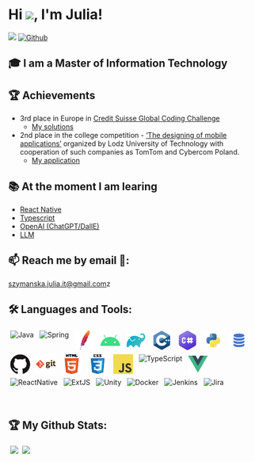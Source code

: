 # Hi <img src="https://media.giphy.com/media/hvRJCLFzcasrR4ia7z/giphy.gif" width="25px">, I'm Julia!

![](https://visitor-badge.laobi.icu/badge?page_id=juliaszymanska.juliaszymanska) [![Github](https://img.shields.io/github/followers/juliaszymanska?label=Followers&logo=Github)](https://github.com/juliaszymanska)

## 🎓 I am a Master of Information Technology

## 🏆 Achievements
- 3rd place in Europe in [Credit Suisse Global Coding Challenge](https://www.credit-suisse.com/pwp/hr/en/codingchallenge/#/)
  - [My solutions](https://github.com/JuliaSzymanska/Global-Coding-Challange-2020)
- 2nd place in the college competition - [‘The designing of mobile applications’](https://p.lodz.pl/arch/pl/studenci-pl-zaprojektowali-mobilne-aplikacje) organized by Lodz University of Technology with cooperation of such companies as TomTom and Cybercom Poland.
  - [My application](https://github.com/JuliaSzymanska/Self-Diagnosis)

## 📚 At the moment I am learing
- [React Native](https://reactnative.dev/)
- [Typescript](https://www.typescriptlang.org/)
- [OpenAI (ChatGPT/DallE)](https://openai.com/)
- [LLM](https://en.wikipedia.org/wiki/Large_language_model)

## 📫 Reach me by email 📧: 
<szymanska.julia.it@gmail.com>z

## 🛠 Languages and Tools: 

<p>
  <img src="https://sdtimes.com/wp-content/uploads/2018/03/jW4dnFtA_400x400.jpg" alt="Java" height="40" style="vertical-align:top; margin:4px">
  <img src="https://user-images.githubusercontent.com/33158051/103925017-e7673b80-50e4-11eb-9379-ceb82e3f382c.png" alt="Spring" height="40" style="vertical-align:top; margin:4px">
 <img src="https://raw.githubusercontent.com/github/explore/80688e429a7d4ef2fca1e82350fe8e3517d3494d/topics/maven/maven.png" alt="Maven" height="40" style="vertical-align:top; margin:4px">
<img src="https://raw.githubusercontent.com/github/explore/80688e429a7d4ef2fca1e82350fe8e3517d3494d/topics/android/android.png" alt="Android" height="40" style="vertical-align:top; margin:4px">
<img src="https://raw.githubusercontent.com/github/explore/80688e429a7d4ef2fca1e82350fe8e3517d3494d/topics/gradle/gradle.png" alt="Gradle" height="40" style="vertical-align:top; margin:4px">
  <img src="https://raw.githubusercontent.com/github/explore/80688e429a7d4ef2fca1e82350fe8e3517d3494d/topics/cpp/cpp.png" alt="Cpp" height="40" style="vertical-align:top; margin:4px">
<img src="https://raw.githubusercontent.com/github/explore/80688e429a7d4ef2fca1e82350fe8e3517d3494d/topics/csharp/csharp.png" alt="CSharp" height="40" style="vertical-align:top; margin:4px">
  <img src="https://raw.githubusercontent.com/github/explore/80688e429a7d4ef2fca1e82350fe8e3517d3494d/topics/python/python.png" alt="Python" height="40" style="vertical-align:top; margin:4px">
  <img src="https://raw.githubusercontent.com/github/explore/80688e429a7d4ef2fca1e82350fe8e3517d3494d/topics/sql/sql.png" alt="SQL" height="40" style="vertical-align:top; margin:4px">
 <img src="https://raw.githubusercontent.com/github/explore/78df643247d429f6cc873026c0622819ad797942/topics/github/github.png" alt="Github" height="40" style="vertical-align:top; margin:4px">
<img src="https://raw.githubusercontent.com/github/explore/80688e429a7d4ef2fca1e82350fe8e3517d3494d/topics/git/git.png" alt="Git" height="40" style="vertical-align:top; margin:4px">
  <img src="https://raw.githubusercontent.com/github/explore/80688e429a7d4ef2fca1e82350fe8e3517d3494d/topics/html/html.png" alt="Html" height="40" style="vertical-align:top; margin:4px">
 <img src="https://raw.githubusercontent.com/github/explore/80688e429a7d4ef2fca1e82350fe8e3517d3494d/topics/css/css.png" alt="Css" height="40" style="vertical-align:top; margin:4px">
  <img src="https://raw.githubusercontent.com/github/explore/80688e429a7d4ef2fca1e82350fe8e3517d3494d/topics/javascript/javascript.png" alt="JavaScript" height="40" style="vertical-align:top; margin:4px">
    <img src="(https://raw.githubusercontent.com/github/explore/80688e429a7d4ef2fca1e82350fe8e3517d3494d/topics/typescript/typescript.png)" alt="TypeScript" height="40" style="vertical-align:top; margin:4px">
  <img src="https://raw.githubusercontent.com/github/explore/80688e429a7d4ef2fca1e82350fe8e3517d3494d/topics/vue/vue.png" alt="Vue.js" height="40" style="vertical-align:top; margin:4px">
<img src="https://upload.wikimedia.org/wikipedia/commons/thumb/a/a7/React-icon.svg/1200px-React-icon.svg.png" alt="ReactNative" height="40" style="vertical-align:top; margin:4px">
    <img src="https://www.sencha.com/wp-content/uploads/2019/06/logo-SenchaExtJS.png" alt="ExtJS" height="40" style="vertical-align:top; margin:4px">
  <img src="https://upload.wikimedia.org/wikipedia/commons/thumb/1/19/Unity_Technologies_logo.svg/2560px-Unity_Technologies_logo.svg.png" alt="Unity" height="40" style="vertical-align:top; margin:4px">
  <img src="https://www.docker.com/wp-content/uploads/2022/03/vertical-logo-monochromatic.png" alt="Docker" height="40" style="vertical-align:top; margin:4px">
  <img src="https://upload.wikimedia.org/wikipedia/commons/thumb/e/e9/Jenkins_logo.svg/1200px-Jenkins_logo.svg.png" alt="Jenkins" height="40" style="vertical-align:top; margin:4px">
  <img src="https://www.jirastrategy.com/wp-content/uploads/2020/02/jira-logo-gradient-blue@2x-300x177.png" alt="Jira" height="40" style="vertical-align:top; margin:4px">
</p>

<br />

## :trophy: My Github Stats: 

<div>
 <a href="https://github-readme-stats.vercel.app/api?username=juliaszymanska&&show_icons=true&title_color=7deeff&icon_color=56cadb&text_color=d9faff&bg_color=023038">
  <img align="left" src="https://github-readme-stats.vercel.app/api?username=juliaszymanska&&show_icons=true&title_color=7deeff&icon_color=56cadb&text_color=d9faff&bg_color=023038" style="vertical-align:centre; margin:4px" />
</a>
 
<a href="https://github-readme-stats.vercel.app/api/top-langs/?username=juliaszymanska&title_color=7deeff&icon_color=56cadb&text_color=d9faff&bg_color=023038">
  <img  align="left" src="https://github-readme-stats.vercel.app/api/top-langs/?username=juliaszymanska&title_color=7deeff&icon_color=56cadb&text_color=d9faff&bg_color=023038" style="vertical-align:centre; margin:4px" />
</a>
</div>

